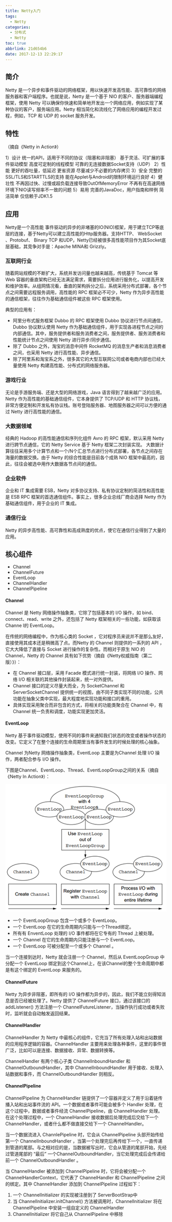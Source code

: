 ```yaml
---
title: Netty入门
tags:
  - Netty
categories:
  - 分布式
  - Netty
toc: true
abbrlink: 21d654b6
date: 2017-12-13 22:29:17
---
```

## 简介

Netty 是一个异步和事件驱动的网络框架，用以快速开发高性能、高可靠性的网络服务器和客户端程序。也就是说，Netty 是一个基于 NIO 的客户、服务器端编程框架，使用 Netty 可以确保你快速和简单地开发出一个网络应用，例如实现了某种协议的客户，服务端应用。Netty 相当简化和流线化了网络应用的编程开发过程，例如，TCP 和 UDP 的 socket 服务开发。

## 特性

（摘自《Netty in Action》）

1）设计
统一的API，适用于不同的协议（阻塞和非阻塞）
基于灵活、可扩展的事件驱动模型
高度可定制的线程模型
可靠的无连接数据Socket支持（UDP）
2）性能
更好的吞吐量，低延迟
更省资源
尽量减少不必要的内存拷贝
3）安全
完整的SSL/TLS和STARTTLS的支持
能在Applet与Android的限制环境运行良好
4）健壮性
不再因过快、过慢或超负载连接导致OutOfMemoryError
不再有在高速网络环境下NIO读写频率不一致的问题
5）易用
完善的JavaDoc，用户指南和样例
简洁简单
仅信赖于JDK1.5

## 应用

Netty是一个高性能 事件驱动的异步的非堵塞的IO(NIO)框架，用于建立TCP等底层的连接，基于Netty可以建立高性能的Http服务器。支持HTTP、 WebSocket 、Protobuf、 Binary TCP 和UDP，Netty已经被很多高性能项目作为其Socket底层基础，其竞争对手是：Apache MINA和 Grizzly。

### 互联网行业
随着网站规模的不断扩大，系统并发访问量也越来越高，传统基于 Tomcat 等 Web 容器的垂直架构已经无法满足需求，需要拆分应用进行服务化，以提高开发和维护效率。从组网情况看，垂直的架构拆分之后，系统采用分布式部署，各个节点之间需要远程服务调用，高性能的 RPC 框架必不可少，Netty 作为异步高性能的通信框架，往往作为基础通信组件被这些 RPC 框架使用。

典型的应用有：
- 阿里分布式服务框架 Dubbo 的 RPC 框架使用 Dubbo 协议进行节点间通信，Dubbo 协议默认使用 Netty 作为基础通信组件，用于实现各进程节点之间的内部通信。其中，服务提供者和服务消费者之间，服务提供者、服务消费者和性能统计节点之间使用 Netty 进行异步/同步通信。
- 除了 Dubbo 之外，淘宝的消息中间件 RocketMQ 的消息生产者和消息消费者之间，也采用 Netty 进行高性能、异步通信。
- 除了阿里系和淘宝系之外，很多其它的大型互联网公司或者电商内部也已经大量使用 Netty 构建高性能、分布式的网络服务器。

### 游戏行业
无论是手游服务端、还是大型的网络游戏，Java 语言得到了越来越广泛的应用。Netty 作为高性能的基础通信组件，它本身提供了 TCP/UDP 和 HTTP 协议栈，非常方便定制和开发私有协议栈。账号登陆服务器、地图服务器之间可以方便的通过 Netty 进行高性能的通信。

### 大数据领域
经典的 Hadoop 的高性能通信和序列化组件 Avro 的 RPC 框架，默认采用 Netty 进行跨节点通信，它的 Netty Service 基于 Netty 框架二次封装实现。
大数据计算往往采用多个计算节点和一个/N个汇总节点进行分布式部署，各节点之间存在海量的数据交换。由于 Netty 的综合性能是目前各个成熟 NIO 框架中最高的，因此，往往会被选中用作大数据各节点间的通信。

### 企业软件
企业和 IT 集成需要 ESB，Netty 对多协议支持、私有协议定制的简洁性和高性能是 ESB RPC 框架的首选通信组件。事实上，很多企业总线厂商会选择 Netty 作为基础通信组件，用于企业的 IT 集成。

### 通信行业
Netty 的异步高性能、高可靠性和高成熟度的优点，使它在通信行业得到了大量的应用。

## 核心组件

- Channel
- ChannelFuture
- EventLoop
- ChannelHandler
- ChannelPipeline

#### Channel

Channel 是 Netty 网络操作抽象类，它除了包括基本的 I/O 操作，如 bind、connect、read、write 之外，还包括了 Netty 框架相关的一些功能，如获取该 Channe l的 EventLoop。

在传统的网络编程中，作为核心类的 Socket ，它对程序员来说并不是那么友好，直接使用其成本还是稍微高了点。而Netty 的 Channel 则提供的一系列的 API ，它大大降低了直接与 Socket 进行操作的复杂性。而相对于原生 NIO 的 Channel，Netty 的 Channel 具有如下优势（摘自《Netty权威指南（第二版）》）：

- 在 Channel 接口层，采用 Facade 模式进行统一封装，将网络 I/O 操作、网络 I/O 相关联的其他操作封装起来，统一对外提供。
- Channel 接口的定义尽量大而全，为 SocketChannel 和 ServerSocketChannel 提供统一的视图，由不同子类实现不同的功能，公共功能在抽象父类中实现，最大程度地实现功能和接口的重用。
- 具体实现采用聚合而非包含的方式，将相关的功能类聚合在 Channel 中，有 Channel 统一负责和调度，功能实现更加灵活。

#### EventLoop
Netty 基于事件驱动模型，使用不同的事件来通知我们状态的改变或者操作状态的改变。它定义了在整个连接的生命周期里当有事件发生的时候处理的核心抽象。

Channel 为Netty 网络操作抽象类，EventLoop 主要是为Channel 处理 I/O 操作，两者配合参与 I/O 操作。

下图是Channel、EventLoop、Thread、EventLoopGroup之间的关系（摘自《Netty In Action》）：

![img](Netty入门/616953-20170509162546738-1955835364.png)

- 一个 EventLoopGroup 包含一个或多个 EventLoop。
- 一个 EventLoop 在它的生命周期内只能与一个Thread绑定。
- 所有有 EnventLoop 处理的 I/O 事件都将在它专有的 Thread 上被处理。
- 一个 Channel 在它的生命周期内只能注册与一个 EventLoop。
- 一个 EventLoop 可被分配至一个或多个 Channel 。

当一个连接到达时，Netty 就会注册一个 Channel，然后从 EventLoopGroup 中分配一个 EventLoop 绑定到这个Channel上，在该Channel的整个生命周期中都是有这个绑定的 EventLoop 来服务的。

#### ChannelFuture

Netty 为异步非阻塞，即所有的 I/O 操作都为异步的，因此，我们不能立刻得知消息是否已经被处理了。Netty 提供了 ChannelFuture 接口，通过该接口的 addListener() 方法注册一个 ChannelFutureListener，当操作执行成功或者失败时，监听就会自动触发返回结果。

#### ChannelHandler

ChannelHandler 为 Netty 中最核心的组件，它充当了所有处理入站和出站数据的应用程序逻辑的容器。ChannelHandler 主要用来处理各种事件，这里的事件很广泛，比如可以是连接、数据接收、异常、数据转换等。

ChannelHandler 有两个核心子类 ChannelInboundHandler 和 ChannelOutboundHandler，其中 ChannelInboundHandler 用于接收、处理入站数据和事件，而 ChannelOutboundHandler 则相反。

#### ChannelPipeline

ChannelPipeline 为 ChannelHandler 链提供了一个容器并定义了用于沿着链传播入站和出站事件流的 API。一个数据或者事件可能会被多个 Handler 处理，在这个过程中，数据或者事件经流 ChannelPipeline，由 ChannelHandler 处理。在这个处理过程中，一个 ChannelHandler 接收数据后处理完成后交给下一个 ChannelHandler，或者什么都不做直接交给下一个 ChannelHandler。


当一个数据流进入 ChannlePipeline 时，它会从 ChannelPipeline 头部开始传给第一个 ChannelInboundHandler ，当第一个处理完后再传给下一个，一直传递到管道的尾部。与之相对应的是，当数据被写出时，它会从管道的尾部开始，先经过管道尾部的 “最后” 一个ChannelOutboundHandler，当它处理完成后会传递给前一个 ChannelOutboundHandler 。

当 ChannelHandler 被添加到 ChannelPipeline 时，它将会被分配一个 ChannelHandlerContext，它代表了 ChannelHandler 和 ChannelPipeline 之间的绑定。其中 ChannelHandler 添加到 ChannelPipeline 过程如下： 
1. 一个 ChannelInitializer 的实现被注册到了 ServerBootStrap中 
2. 当 ChannelInitializer.initChannel() 方法被调用时，ChannelInitializer 将在 ChannelPipeline 中安装一组自定义的 ChannelHandler 
3. ChannelInitializer 将它自己从 ChannelPipeline 中移除 

 

 
